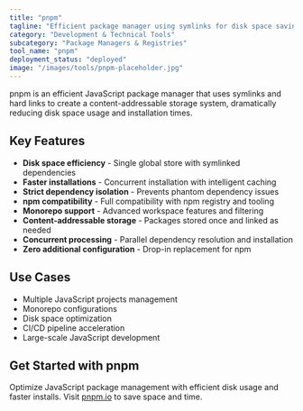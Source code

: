 ```yaml
---
title: "pnpm"
tagline: "Efficient package manager using symlinks for disk space savings"
category: "Development & Technical Tools"
subcategory: "Package Managers & Registries"
tool_name: "pnpm"
deployment_status: "deployed"
image: "/images/tools/pnpm-placeholder.jpg"
---
```

pnpm is an efficient JavaScript package manager that uses symlinks and hard links to create a content-addressable storage system, dramatically reducing disk space usage and installation times.

## Key Features

- **Disk space efficiency** - Single global store with symlinked dependencies
- **Faster installations** - Concurrent installation with intelligent caching
- **Strict dependency isolation** - Prevents phantom dependency issues
- **npm compatibility** - Full compatibility with npm registry and tooling
- **Monorepo support** - Advanced workspace features and filtering
- **Content-addressable storage** - Packages stored once and linked as needed
- **Concurrent processing** - Parallel dependency resolution and installation
- **Zero additional configuration** - Drop-in replacement for npm

## Use Cases

- Multiple JavaScript projects management
- Monorepo configurations
- Disk space optimization
- CI/CD pipeline acceleration
- Large-scale JavaScript development

## Get Started with pnpm

Optimize JavaScript package management with efficient disk usage and faster installs. Visit [pnpm.io](https://pnpm.io) to save space and time.